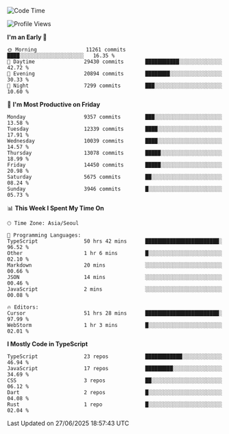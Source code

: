 <!--START_SECTION:waka-->
![Code Time](http://img.shields.io/badge/Code%20Time-7%2C946%20hrs%2016%20mins-blue)

![Profile Views](http://img.shields.io/badge/Profile%20Views-0-blue)

**I'm an Early 🐤** 

```text
🌞 Morning                11261 commits       ████░░░░░░░░░░░░░░░░░░░░░   16.35 % 
🌆 Daytime                29430 commits       ███████████░░░░░░░░░░░░░░   42.72 % 
🌃 Evening                20894 commits       ████████░░░░░░░░░░░░░░░░░   30.33 % 
🌙 Night                  7299 commits        ███░░░░░░░░░░░░░░░░░░░░░░   10.60 % 
```
📅 **I'm Most Productive on Friday** 

```text
Monday                   9357 commits        ███░░░░░░░░░░░░░░░░░░░░░░   13.58 % 
Tuesday                  12339 commits       ████░░░░░░░░░░░░░░░░░░░░░   17.91 % 
Wednesday                10039 commits       ████░░░░░░░░░░░░░░░░░░░░░   14.57 % 
Thursday                 13078 commits       █████░░░░░░░░░░░░░░░░░░░░   18.99 % 
Friday                   14450 commits       █████░░░░░░░░░░░░░░░░░░░░   20.98 % 
Saturday                 5675 commits        ██░░░░░░░░░░░░░░░░░░░░░░░   08.24 % 
Sunday                   3946 commits        █░░░░░░░░░░░░░░░░░░░░░░░░   05.73 % 
```


📊 **This Week I Spent My Time On** 

```text
🕑︎ Time Zone: Asia/Seoul

💬 Programming Languages: 
TypeScript               50 hrs 42 mins      ████████████████████████░   96.52 % 
Other                    1 hr 6 mins         █░░░░░░░░░░░░░░░░░░░░░░░░   02.10 % 
Markdown                 20 mins             ░░░░░░░░░░░░░░░░░░░░░░░░░   00.66 % 
JSON                     14 mins             ░░░░░░░░░░░░░░░░░░░░░░░░░   00.46 % 
JavaScript               2 mins              ░░░░░░░░░░░░░░░░░░░░░░░░░   00.08 % 

🔥 Editors: 
Cursor                   51 hrs 28 mins      ████████████████████████░   97.99 % 
WebStorm                 1 hr 3 mins         █░░░░░░░░░░░░░░░░░░░░░░░░   02.01 % 
```

**I Mostly Code in TypeScript** 

```text
TypeScript               23 repos            ████████████░░░░░░░░░░░░░   46.94 % 
JavaScript               17 repos            █████████░░░░░░░░░░░░░░░░   34.69 % 
CSS                      3 repos             ██░░░░░░░░░░░░░░░░░░░░░░░   06.12 % 
Dart                     2 repos             █░░░░░░░░░░░░░░░░░░░░░░░░   04.08 % 
Rust                     1 repo              █░░░░░░░░░░░░░░░░░░░░░░░░   02.04 % 
```




 Last Updated on 27/06/2025 18:57:43 UTC
<!--END_SECTION:waka-->

